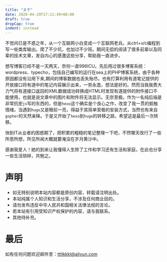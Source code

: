 ```yaml
---
title: "关于"
date: 2020-04-29T17:11:49+08:00
draft: true
dropCap: true
indent: instead
---
```


不觉间已是不惑之年，从一个互联网小白变成一个互联网老兵。从ctrl+v/c编程到写一些类库输出。爬了不少坑，也加过不少班。期间无偿的阅读了很多前辈以及同辈的技术文章，发自内心的感激这些分享，帮助我一直进步。

想写博客已经不是一天两天，奈何一直996ICU。先后用过很多博客系统：wordpress、typecho，包括自己编写的运行在sea上的PHP博客系统，由于各种原因都没有沿用下来,期间的博客数据也丢失殆尽。也有打算利用有道笔记提供的开放接口将有道中的笔记内容展示出来，一劳永逸，想法是好的。然而当我我费大力气将有道接口返回的XML数据成功转换成HTML时发现有道提供的附件接口不能使用，也就是说文章中的图片和附件将无法显示。无奈至极。作为一名纯后端是非常抗拒`js`写的东西的，但是`hexo`这个确实是个良心之作，改变了我一贯的抵触情绪。当遇到`hugo`又是眼前一亮，得益于其简单至极的安装方式，当然也有来自`gopher`的天然亲睐。于是又开始了`hexo`到`hugo`的转移之路，希望这是最后一次转移。

快到IT从业者的困惑期了，把积累的粗糙的笔记整理一下吧，不然哪天改行了一些所思所想，所见所闻大概就要淹没在岁月黄沙中。

感谢我爱人！她的到来让我懂得人生除了工作和学习还有生活和家庭，在此也分享一些生活琐碎，共勉之。

# 声明
- 如无特别说明本站内容都是原创内容，转载请注明出处。
- 本站纯属个人知识和生活分享，不涉及任何商业目的。
- 请勿发布违反中华人民共和国相关法律法规的言论。
- 若本站有引用受知识产权保护的内容，请与我联系。
- 其他待补充。

# 最后
如有任何问题欢迎邮件至：[tttlkkkl@aliyun.com](mailto:tttlkkkl@aliyun.com)